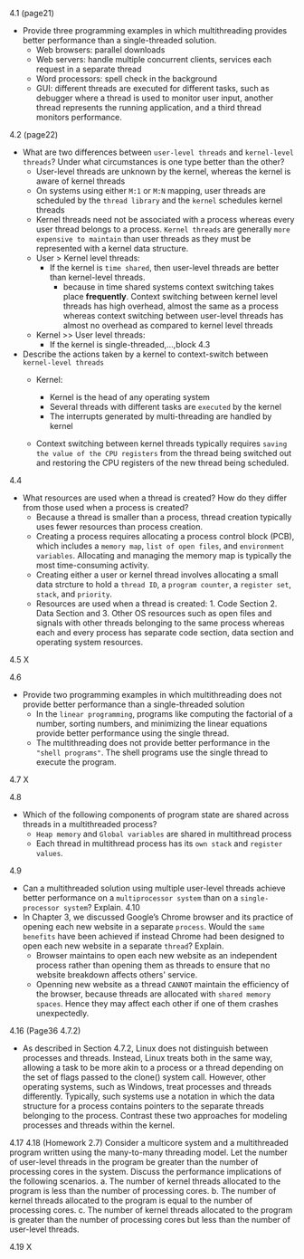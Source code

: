 4.1 (page21) 
* Provide three programming examples in which multithreading provides better performance than a single-threaded solution.
  * Web browsers: parallel downloads
  * Web servers: handle multiple concurrent clients, services each request in a separate thread
  * Word processors: spell check in the background 
  * GUI: different threads are executed for different tasks, such as debugger where a thread is used to monitor user input, another thread represents the running application, and a third thread monitors performance.
  
4.2 (page22)
* What are two differences between `user-level threads` and `kernel-level threads`? Under what circumstances is one type better than the other?
  * User-level threads are unknown by the kernel, whereas the kernel is aware of kernel threads
  * On systems using either `M:1` or `M:N` mapping, user threads are scheduled by the `thread library` and the `kernel` schedules kernel threads
  * Kernel threads need not be associated with a process whereas every user thread belongs to a process. `Kernel threads` are generally `more expensive to maintain` than user threads as they must be represented with a kernel data structure.
  * User > Kernel level threads:
    * If the kernel is `time shared`, then user-level threads are better than kernel-level threads.
      * because in time shared systems context switching takes place **frequently**. Context switching between kernel level threads has high overhead, almost the same as a process whereas context switching between user-level threads has almost no overhead as compared to kernel level threads
  * Kernel >> User level threads:
    * If the kernel is single-threaded,...,block
4.3 
* Describe the actions taken by a kernel to context-switch between `kernel-level threads`
  * Kernel:
    * Kernel is the head of any operating system
    * Several threads with different tasks are `executed` by the kernel
    * The interrupts generated by multi-threading are handled by kernel
    
  * Context switching between kernel threads typically requires `saving the value of the CPU registers` from the thread being switched out and restoring the CPU registers of the new thread being scheduled.
  
  
  
4.4 
* What resources are used when a thread is created? How do they differ from those used when a process is created?
  * Because a thread is smaller than a process, thread creation typically uses fewer resources than process creation. 
  * Creating a process requires allocating a process control block (PCB), which includes a `memory map`, `list of open files`, and `environment variables`. Allocating and managing the memory map is typically the most time-consuming activity.
  * Creating either a user or kernel thread involves allocating a small data strcture to hold a `thread ID`, a `program counter`, a `register set`, `stack`, and `priority`. 
  * Resources are used when a thread is created: 1. Code Section 2. Data Section and 3. Other OS resources such as open files and signals with other threads belonging to the same process whereas each and every process has separate code section, data section and operating system resources.


4.5 X

4.6
* Provide two programming examples in which multithreading does not provide better performance than a single-threaded solution
  * In the `linear programming`, programs like computing the factorial of a number, sorting numbers, and minimizing the linear equations provide better performance using the single thread.
  * The multithreading does not provide better performance in the `"shell programs"`. The shell programs use the single thread to execute the program. 
  
4.7 X

4.8
* Which of the following components of program state are shared across threads in a multithreaded process?
  * `Heap memory` and `Global variables` are shared in multithread process
  * Each thread in multithread process has its `own stack` and `register values`.
  
4.9
* Can a multithreaded solution using multiple user-level threads achieve better performance on a `multiprocessor system` than on a `single-processor system`? Explain.
4.10
* In Chapter 3, we discussed Google’s Chrome browser and its practice of opening each new website in a separate `process`. Would the `same benefits` have been achieved if instead Chrome had been designed to open each new website in a separate `thread`? Explain.
  * Browser maintains to open each new website as an independent process rather than opening them as threads to ensure that no website breakdown affects others' service.
  * Openning new website as a thread `CANNOT` maintain the efficiency of the browser, because threads are allocated with `shared memory spaces`. Hence they may affect each other if one of them crashes unexpectedly.

4.16 (Page36 4.7.2)
* As described in Section 4.7.2, Linux does not distinguish between processes and threads. Instead, Linux treats both in the same way, allowing a task to be more akin to a process or a thread depending on the set of flags passed to the clone() system call. However, other operating systems, such as Windows, treat processes and threads differently. Typically, such systems use a notation in which the data structure for a process contains pointers to the separate threads belonging to the process. Contrast these two approaches for modeling processes and threads within the kernel.


4.17
4.18 (Homework 2.7)
Consider a multicore system and a multithreaded program written using the many-to-many threading model. Let the number of user-level threads in the program be greater than the number of processing cores in the system. Discuss the performance implications of the following scenarios.
a. The number of kernel threads allocated to the program is less than the number of processing cores.
b. The number of kernel threads allocated to the program is equal to the number of processing cores.
c. The number of kernel threads allocated to the program is greater than the number of processing cores but less than the number of user-level threads.


4.19 X
